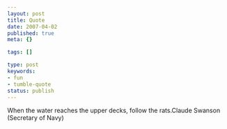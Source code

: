 ```yaml
---
layout: post
title: Quote
date: 2007-04-02
published: true
meta: {}

tags: []

type: post
keywords:
- fun
- tumble-quote
status: publish
---
```

<!-- blockquote  -->When the water reaches the upper decks, follow the rats.<!-- endblockquote  -->Claude Swanson (Secretary of Navy)
